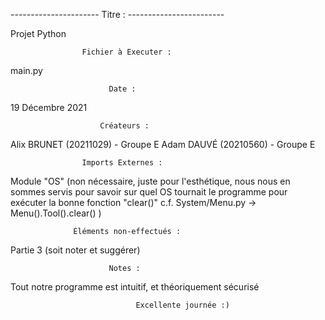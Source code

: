 ----------------------   Titre :   ------------------------

Projet Python

                    Fichier à Executer :

main.py

                          Date :

19 Décembre 2021

                        Créateurs :

Alix BRUNET (20211029) - Groupe E
Adam DAUVÉ (20210560) - Groupe E

                    Imports Externes :

Module "OS" (non nécessaire, juste pour l'esthétique, nous nous en sommes servis pour savoir sur quel OS tournait le programme pour exécuter la bonne fonction "clear()" c.f. System/Menu.py -> Menu().Tool().clear() )

                  Éléments non-effectués :

Partie 3 (soit noter et suggérer)

                          Notes :
  
Tout notre programme est intuitif, et théoriquement sécurisé

                                Excellente journée :)